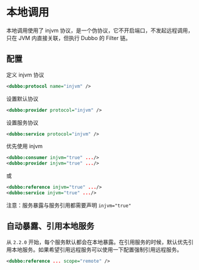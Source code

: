 # 本地调用
本地调用使用了 injvm 协议，是一个伪协议，它不开启端口，不发起远程调用，只在 JVM 内直接关联，但执行 Dubbo 的 Filter 链。
## 配置
定义 injvm 协议
```xml
<dubbo:protocol name="injvm" />
```
设置默认协议
```xml
<dubbo:provider protocol="injvm" />
```
设置服务协议
```xml
<dubbo:service protocol="injvm" />
```
优先使用 injvm
```xml
<dubbo:consumer injvm="true" .../>
<dubbo:provider injvm="true" .../>
```
或
```xml
<dubbo:reference injvm="true" .../>
<dubbo:service injvm="true" .../>
```
注意：服务暴露与服务引用都需要声明 `injvm="true"`

## 自动暴露、引用本地服务
从 `2.2.0` 开始，每个服务默认都会在本地暴露。在引用服务的时候，默认优先引用本地服务。如果希望引用远程服务可以使用一下配置强制引用远程服务。
```xml
<dubbo:reference ... scope="remote" />
```